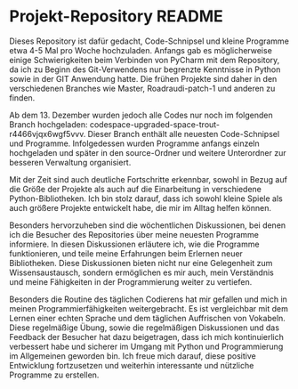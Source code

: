 # Projekt-Repository README

Dieses Repository ist dafür gedacht, Code-Schnipsel und kleine Programme etwa 4-5 Mal pro Woche hochzuladen. Anfangs gab es möglicherweise einige Schwierigkeiten beim Verbinden von PyCharm mit dem Repository, da ich zu Beginn des Git-Verwendens nur begrenzte Kenntnisse in Python sowie in der GIT Anwendung hatte. Die frühen Projekte sind daher in den verschiedenen Branches wie Master, Roadraudi-patch-1 und anderen zu finden.

Ab dem 13. Dezember wurden jedoch alle Codes nur noch im folgenden Branch hochgeladen: codespace-upgraded-space-trout-r4466vjqx6wgf5vvv. Dieser Branch enthält alle neuesten Code-Schnipsel und Programme. Infolgedessen wurden Programme anfangs einzeln hochgeladen und später in den source-Ordner und weitere Unterordner zur besseren Verwaltung organisiert.

Mit der Zeit sind auch deutliche Fortschritte erkennbar, sowohl in Bezug auf die Größe der Projekte als auch auf die Einarbeitung in verschiedene Python-Bibliotheken. Ich bin stolz darauf, dass ich sowohl kleine Spiele als auch größere Projekte entwickelt habe, die mir im Alltag helfen können.

Besonders hervorzuheben sind die wöchentlichen Diskussionen, bei denen ich die Besucher des Repositories über meine neuesten Programme informiere. In diesen Diskussionen erläutere ich, wie die Programme funktionieren, und teile meine Erfahrungen beim Erlernen neuer Bibliotheken. Diese Diskussionen bieten nicht nur eine Gelegenheit zum Wissensaustausch, sondern ermöglichen es mir auch, mein Verständnis und meine Fähigkeiten in der Programmierung weiter zu vertiefen.

Besonders die Routine des täglichen Codierens hat mir gefallen und mich in meinen Programmierfähigkeiten weitergebracht. Es ist vergleichbar mit dem Lernen einer echten Sprache und dem täglichen Auffrischen von Vokabeln. Diese regelmäßige Übung, sowie die regelmäßigen Diskussionen und das Feedback der Besucher hat dazu beigetragen, dass ich mich kontinuierlich verbessert habe und sicherer im Umgang mit Python und Programmierung im Allgemeinen geworden bin. Ich freue mich darauf, diese positive Entwicklung fortzusetzen und weiterhin interessante und nützliche Programme zu erstellen.
